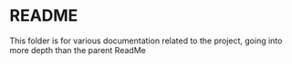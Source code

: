 # README

This folder is for various documentation related to the project, going into more depth than the parent ReadMe